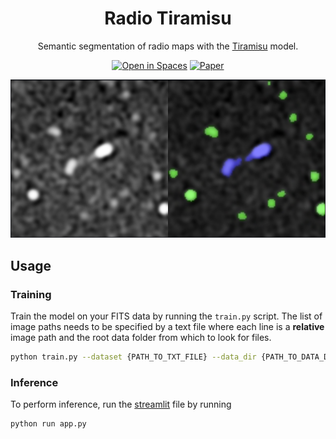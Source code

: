 
<div align="center">    
 
# Radio Tiramisu
Semantic segmentation of radio maps with the [Tiramisu](https://github.com/0bserver07/One-Hundred-Layers-Tiramisu) model.

[![Open in Spaces](https://huggingface.co/datasets/huggingface/badges/raw/main/open-in-hf-spaces-sm-dark.svg)](https://huggingface.co/spaces/rsortino/radio-tiramisu)
[![Paper](http://img.shields.io/badge/Paper-Link-red)](https://link.springer.com/chapter/10.1007/978-3-030-89691-1_38)
<div align=center><img width="700" alt="image" src="docs/thumbnail.png"></div>

<div align="left">    
 
## Usage

### Training
Train the model on your FITS data by running the `train.py` script. The list of image paths needs to be specified by a text file where each line is a **relative** image path and the root data folder from which to look for files. 

```bash
python train.py --dataset {PATH_TO_TXT_FILE} --data_dir {PATH_TO_DATA_DIR} --resume {PRETRAINED_WEIGHTS} --n_classes {N_CLASSES} --run-name {RUN_NAME} 
```

### Inference
To perform inference, run the [streamlit](https://streamlit.io/) file by running 
```bash
python run app.py
```
